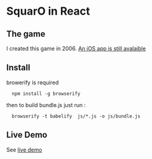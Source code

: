 
# SquarO in React

## The game

I created this game in 2006. [An iOS app is still avalaible](https://itunes.apple.com/fr/app/casse-tete-addictif-le-squaro/id342115573?mt=8)

## Install

browerify is required 

      npm install -g browserify

then to build bundle.js just run :

      browserify -t babelify  js/*.js -o js/bundle.js
      
## Live Demo
      
See [live demo](http://marclebel.github.io/squaro/)
